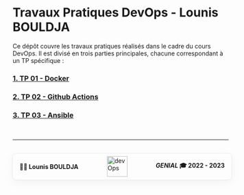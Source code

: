 # Travaux Pratiques DevOps - Lounis BOULDJA



Ce dépôt couvre les travaux pratiques réalisés dans le cadre du cours DevOps. Il est divisé en trois parties principales, chacune correspondant à un TP spécifique :

### [1. TP 01 - Docker](TP01%2FREADME.md)

### [2. TP 02 - Github Actions](TP02%2FREADME.md)

### [3. TP 03 - Ansible](TP03%2FREADME.md)

<br>

___ 

<footer style="margin-top: 2rem; width: 95%; display: flex; align-items: center; justify-content: space-between; box-shadow: rgba(0, 0, 0, 0.05) 0 6px 24px 0, rgba(0,0,0,0.06) 0 0 0 1px; border-radius: .5rem; padding: .4rem 1rem; background-color: rgba(255,255,255,0.07)">
    <b>👨‍💻 Lounis BOULDJA</b>
    <img alt="devOps" height="48" src="https://www.plunge.cloud/hs-fs/hubfs/cycle-devopsea2b.png?width=600&name=cycle-devops.png">
    <b><i>GENIAL</i>  🎓 2022 - 2023</b>
</footer>